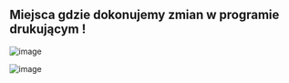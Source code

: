 ## Miejsca gdzie dokonujemy zmian w programie drukującym !

![image](https://github.com/natanielgasiorek/SAP/assets/91785152/2fe82ca3-3e13-496f-8527-f71fc7685af1)

![image](https://github.com/natanielgasiorek/SAP/assets/91785152/d7619b0c-47ce-4359-ba43-484868f7cba3)
